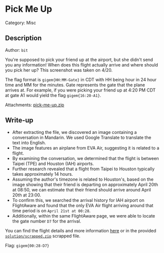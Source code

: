 # Pick Me Up
Category: Misc

## Description
Author: `bit`

You're supposed to pick your friend up at the airport, but she didn't send you any information! When does this flight actually arrive and where should you pick her up? This screenshot was taken on 4/20.

The flag format is `gigem{HH:MM-Gate}` in CDT with HH being hour in 24 hour time and MM for the minutes. Gate represents the gate that the plane arrives at. For example, if you were picking your friend up at 4:20 PM CDT at gate A1 would yield the flag `gigem{16:20-A1}`.

Attachments: [pick-me-up.zip](attachments/pick-me-up.zip)

## Write-up
- After extracting the file, we discovered an image containing a conversation in Mandarin. We used Google Translate to translate the text into English.
- The image features an airplane from EVA Air, suggesting it is related to a flight.
- By examining the conversation, we determined that the flight is between Taipei (TPE) and Houston (IAH) airports.
- Further research revealed that a flight from Taipei to Houston typically takes approximately 14 hours.
- Assuming the author's timezone is related to Houston's, based on the image showing that their friend is departing on approximately April 20th at 08:50, we can estimate that their friend should arrive around April 20th at 23:00.
- To confirm this, we searched the arrival history for IAH airport on FlightAware and found that the only EVA Air flight arriving around that time period is on `April 21st at 00:28`.
- Additionally, within the same FlightAware page, we were able to locate the gate number `D7` for the arrival.

You can find the flight details and more information [here](https://flightaware.com/live/flight/EVA52/history/20230420/1410Z/RCTP/KIAH) or in the provided [`solution/scrapped.zip`](solution/scrapped.zip) scrapped file. 

Flag: `gigem{00:28-D7}`
